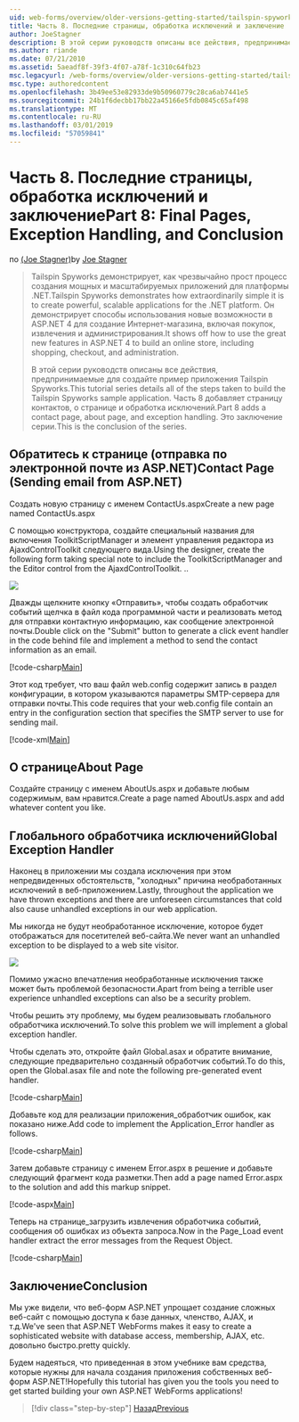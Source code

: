 ```yaml
---
uid: web-forms/overview/older-versions-getting-started/tailspin-spyworks/tailspin-spyworks-part-8
title: Часть 8. Последние страницы, обработка исключений и заключение | Документация Майкрософт
author: JoeStagner
description: В этой серии руководств описаны все действия, предпринимаемые для создайте пример приложения Tailspin Spyworks. Часть 8 добавляет страницу контактов, о странице и исключение...
ms.author: riande
ms.date: 07/21/2010
ms.assetid: 5aeadf8f-39f3-4f07-a78f-1c310c64fb23
msc.legacyurl: /web-forms/overview/older-versions-getting-started/tailspin-spyworks/tailspin-spyworks-part-8
msc.type: authoredcontent
ms.openlocfilehash: 3b49ee53e82933de9b50960779c28ca6ab7441e5
ms.sourcegitcommit: 24b1f6decbb17bb22a45166e5fdb0845c65af498
ms.translationtype: MT
ms.contentlocale: ru-RU
ms.lasthandoff: 03/01/2019
ms.locfileid: "57059841"
---
```

<a name="part-8-final-pages-exception-handling-and-conclusion"></a><span data-ttu-id="16ded-104">Часть 8. Последние страницы, обработка исключений и заключение</span><span class="sxs-lookup"><span data-stu-id="16ded-104">Part 8: Final Pages, Exception Handling, and Conclusion</span></span>
====================
<span data-ttu-id="16ded-105">по [(Joe Stagner)](https://github.com/JoeStagner)</span><span class="sxs-lookup"><span data-stu-id="16ded-105">by [Joe Stagner](https://github.com/JoeStagner)</span></span>

> <span data-ttu-id="16ded-106">Tailspin Spyworks демонстрирует, как чрезвычайно прост процесс создания мощных и масштабируемых приложений для платформы .NET.</span><span class="sxs-lookup"><span data-stu-id="16ded-106">Tailspin Spyworks demonstrates how extraordinarily simple it is to create powerful, scalable applications for the .NET platform.</span></span> <span data-ttu-id="16ded-107">Он демонстрирует способы использования новые возможности в ASP.NET 4 для создание Интернет-магазина, включая покупок, извлечения и администрирования.</span><span class="sxs-lookup"><span data-stu-id="16ded-107">It shows off how to use the great new features in ASP.NET 4 to build an online store, including shopping, checkout, and administration.</span></span>
> 
> <span data-ttu-id="16ded-108">В этой серии руководств описаны все действия, предпринимаемые для создайте пример приложения Tailspin Spyworks.</span><span class="sxs-lookup"><span data-stu-id="16ded-108">This tutorial series details all of the steps taken to build the Tailspin Spyworks sample application.</span></span> <span data-ttu-id="16ded-109">Часть 8 добавляет страницу контактов, о странице и обработка исключений.</span><span class="sxs-lookup"><span data-stu-id="16ded-109">Part 8 adds a contact page, about page, and exception handling.</span></span> <span data-ttu-id="16ded-110">Это заключение серии.</span><span class="sxs-lookup"><span data-stu-id="16ded-110">This is the conclusion of the series.</span></span>


## <a id="_Toc260221680"></a>  <span data-ttu-id="16ded-111">Обратитесь к странице (отправка по электронной почте из ASP.NET)</span><span class="sxs-lookup"><span data-stu-id="16ded-111">Contact Page (Sending email from ASP.NET)</span></span>

<span data-ttu-id="16ded-112">Создать новую страницу с именем ContactUs.aspx</span><span class="sxs-lookup"><span data-stu-id="16ded-112">Create a new page named ContactUs.aspx</span></span>

<span data-ttu-id="16ded-113">С помощью конструктора, создайте специальный названия для включения ToolkitScriptManager и элемент управления редактора из AjaxdControlToolkit следующего вида.</span><span class="sxs-lookup"><span data-stu-id="16ded-113">Using the designer, create the following form taking special note to include the ToolkitScriptManager and the Editor control from the AjaxdControlToolkit.</span></span> <span data-ttu-id="16ded-114">.</span><span class="sxs-lookup"><span data-stu-id="16ded-114">.</span></span>

![](tailspin-spyworks-part-8/_static/image1.jpg)

<span data-ttu-id="16ded-115">Дважды щелкните кнопку «Отправить», чтобы создать обработчик событий щелчка в файл кода программной части и реализовать метод для отправки контактную информацию, как сообщение электронной почты.</span><span class="sxs-lookup"><span data-stu-id="16ded-115">Double click on the "Submit" button to generate a click event handler in the code behind file and implement a method to send the contact information as an email.</span></span>

[!code-csharp[Main](tailspin-spyworks-part-8/samples/sample1.cs)]

<span data-ttu-id="16ded-116">Этот код требует, что ваш файл web.config содержит запись в раздел конфигурации, в котором указываются параметры SMTP-сервера для отправки почты.</span><span class="sxs-lookup"><span data-stu-id="16ded-116">This code requires that your web.config file contain an entry in the configuration section that specifies the SMTP server to use for sending mail.</span></span>

[!code-xml[Main](tailspin-spyworks-part-8/samples/sample2.xml)]

## <a id="_Toc260221681"></a>  <span data-ttu-id="16ded-117">О странице</span><span class="sxs-lookup"><span data-stu-id="16ded-117">About Page</span></span>

<span data-ttu-id="16ded-118">Создайте страницу с именем AboutUs.aspx и добавьте любым содержимым, вам нравится.</span><span class="sxs-lookup"><span data-stu-id="16ded-118">Create a page named AboutUs.aspx and add whatever content you like.</span></span>

## <a id="_Toc260221682"></a>  <span data-ttu-id="16ded-119">Глобального обработчика исключений</span><span class="sxs-lookup"><span data-stu-id="16ded-119">Global Exception Handler</span></span>

<span data-ttu-id="16ded-120">Наконец в приложении мы создала исключения при этом непредвиденных обстоятельств, "холодных" причина необработанных исключений в веб-приложением.</span><span class="sxs-lookup"><span data-stu-id="16ded-120">Lastly, throughout the application we have thrown exceptions and there are unforeseen circumstances that cold also cause unhandled exceptions in our web application.</span></span>

<span data-ttu-id="16ded-121">Мы никогда не будут необработанное исключение, которое будет отображаться для посетителей веб-сайта.</span><span class="sxs-lookup"><span data-stu-id="16ded-121">We never want an unhandled exception to be displayed to a web site visitor.</span></span>

![](tailspin-spyworks-part-8/_static/image2.jpg)

<span data-ttu-id="16ded-122">Помимо ужасно впечатления необработанные исключения также может быть проблемой безопасности.</span><span class="sxs-lookup"><span data-stu-id="16ded-122">Apart from being a terrible user experience unhandled exceptions can also be a security problem.</span></span>

<span data-ttu-id="16ded-123">Чтобы решить эту проблему, мы будем реализовывать глобального обработчика исключений.</span><span class="sxs-lookup"><span data-stu-id="16ded-123">To solve this problem we will implement a global exception handler.</span></span>

<span data-ttu-id="16ded-124">Чтобы сделать это, откройте файл Global.asax и обратите внимание, следующие предварительно созданный обработчик событий.</span><span class="sxs-lookup"><span data-stu-id="16ded-124">To do this, open the Global.asax file and note the following pre-generated event handler.</span></span>

[!code-csharp[Main](tailspin-spyworks-part-8/samples/sample3.cs)]

<span data-ttu-id="16ded-125">Добавьте код для реализации приложения\_обработчик ошибок, как показано ниже.</span><span class="sxs-lookup"><span data-stu-id="16ded-125">Add code to implement the Application\_Error handler as follows.</span></span>

[!code-csharp[Main](tailspin-spyworks-part-8/samples/sample4.cs)]

<span data-ttu-id="16ded-126">Затем добавьте страницу с именем Error.aspx в решение и добавьте следующий фрагмент кода разметки.</span><span class="sxs-lookup"><span data-stu-id="16ded-126">Then add a page named Error.aspx to the solution and add this markup snippet.</span></span>

[!code-aspx[Main](tailspin-spyworks-part-8/samples/sample5.aspx)]

<span data-ttu-id="16ded-127">Теперь на странице\_загрузить извлечения обработчика событий, сообщения об ошибках из объекта запроса.</span><span class="sxs-lookup"><span data-stu-id="16ded-127">Now in the Page\_Load event handler extract the error messages from the Request Object.</span></span>

[!code-csharp[Main](tailspin-spyworks-part-8/samples/sample6.cs)]

## <a id="_Toc260221683"></a>  <span data-ttu-id="16ded-128">Заключение</span><span class="sxs-lookup"><span data-stu-id="16ded-128">Conclusion</span></span>

<span data-ttu-id="16ded-129">Мы уже видели, что веб-форм ASP.NET упрощает создание сложных веб-сайт с помощью доступа к базе данных, членство, AJAX, и т.д.</span><span class="sxs-lookup"><span data-stu-id="16ded-129">We've seen that ASP.NET WebForms makes it easy to create a sophisticated website with database access, membership, AJAX, etc.</span></span> <span data-ttu-id="16ded-130">довольно быстро.</span><span class="sxs-lookup"><span data-stu-id="16ded-130">pretty quickly.</span></span>

<span data-ttu-id="16ded-131">Будем надеяться, что приведенная в этом учебнике вам средства, которые нужны для начала создания приложения собственных веб-форм ASP.NET!</span><span class="sxs-lookup"><span data-stu-id="16ded-131">Hopefully this tutorial has given you the tools you need to get started building your own ASP.NET WebForms applications!</span></span>

> [!div class="step-by-step"]
> [<span data-ttu-id="16ded-132">Назад</span><span class="sxs-lookup"><span data-stu-id="16ded-132">Previous</span></span>](tailspin-spyworks-part-7.md)
